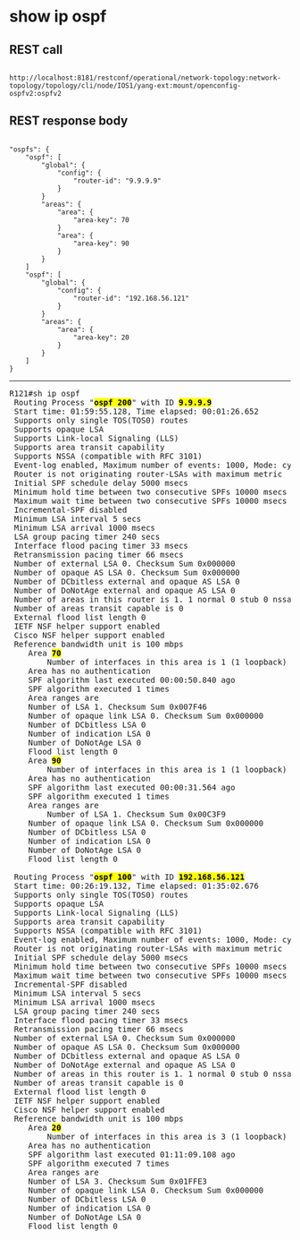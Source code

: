 # show ip ospf

## REST call

```

http://localhost:8181/restconf/operational/network-topology:network-topology/topology/cli/node/IOS1/yang-ext:mount/openconfig-ospfv2:ospfv2

```

## REST response body

```
 
"ospfs": {
	"ospf": [
		"global": {
			"config": {
				"router-id": "9.9.9.9"
			}
		}
		"areas": {
			"area": {
				"area-key": 70
			}
			"area": {
				"area-key": 90
			}
		}
	]
	"ospf": [
		"global": {
			"config": {
				"router-id": "192.168.56.121"
			}
		}
		"areas": {
			"area": {
				"area-key": 20
			}
		}
	]
}

```


---

<pre>
R121#sh ip ospf
 Routing Process "<b><mark>ospf 200</b></mark>" with ID <b><mark>9.9.9.9</b></mark>
 Start time: 01:59:55.128, Time elapsed: 00:01:26.652
 Supports only single TOS(TOS0) routes
 Supports opaque LSA
 Supports Link-local Signaling (LLS)
 Supports area transit capability
 Supports NSSA (compatible with RFC 3101)
 Event-log enabled, Maximum number of events: 1000, Mode: cyclic
 Router is not originating router-LSAs with maximum metric
 Initial SPF schedule delay 5000 msecs
 Minimum hold time between two consecutive SPFs 10000 msecs
 Maximum wait time between two consecutive SPFs 10000 msecs
 Incremental-SPF disabled
 Minimum LSA interval 5 secs
 Minimum LSA arrival 1000 msecs
 LSA group pacing timer 240 secs
 Interface flood pacing timer 33 msecs
 Retransmission pacing timer 66 msecs
 Number of external LSA 0. Checksum Sum 0x000000
 Number of opaque AS LSA 0. Checksum Sum 0x000000
 Number of DCbitless external and opaque AS LSA 0
 Number of DoNotAge external and opaque AS LSA 0
 Number of areas in this router is 1. 1 normal 0 stub 0 nssa
 Number of areas transit capable is 0
 External flood list length 0
 IETF NSF helper support enabled
 Cisco NSF helper support enabled
 Reference bandwidth unit is 100 mbps
    Area <b><mark>70</b></mark>
        Number of interfaces in this area is 1 (1 loopback)
	Area has no authentication
	SPF algorithm last executed 00:00:50.840 ago
	SPF algorithm executed 1 times
	Area ranges are
	Number of LSA 1. Checksum Sum 0x007F46
	Number of opaque link LSA 0. Checksum Sum 0x000000
	Number of DCbitless LSA 0
	Number of indication LSA 0
	Number of DoNotAge LSA 0
	Flood list length 0
    Area <b><mark>90</b></mark>
        Number of interfaces in this area is 1 (1 loopback)
	Area has no authentication
	SPF algorithm last executed 00:00:31.564 ago
	SPF algorithm executed 1 times
	Area ranges are
        Number of LSA 1. Checksum Sum 0x00C3F9
	Number of opaque link LSA 0. Checksum Sum 0x000000
	Number of DCbitless LSA 0
	Number of indication LSA 0
	Number of DoNotAge LSA 0
	Flood list length 0
	
 Routing Process "<b><mark>ospf 100</b></mark>" with ID <b><mark>192.168.56.121</b></mark>
 Start time: 00:26:19.132, Time elapsed: 01:35:02.676
 Supports only single TOS(TOS0) routes
 Supports opaque LSA
 Supports Link-local Signaling (LLS)
 Supports area transit capability
 Supports NSSA (compatible with RFC 3101)
 Event-log enabled, Maximum number of events: 1000, Mode: cyclic
 Router is not originating router-LSAs with maximum metric
 Initial SPF schedule delay 5000 msecs
 Minimum hold time between two consecutive SPFs 10000 msecs
 Maximum wait time between two consecutive SPFs 10000 msecs
 Incremental-SPF disabled
 Minimum LSA interval 5 secs
 Minimum LSA arrival 1000 msecs
 LSA group pacing timer 240 secs
 Interface flood pacing timer 33 msecs
 Retransmission pacing timer 66 msecs
 Number of external LSA 0. Checksum Sum 0x000000
 Number of opaque AS LSA 0. Checksum Sum 0x000000
 Number of DCbitless external and opaque AS LSA 0
 Number of DoNotAge external and opaque AS LSA 0
 Number of areas in this router is 1. 1 normal 0 stub 0 nssa
 Number of areas transit capable is 0
 External flood list length 0
 IETF NSF helper support enabled
 Cisco NSF helper support enabled
 Reference bandwidth unit is 100 mbps
    Area <b><mark>20</b></mark>
        Number of interfaces in this area is 3 (1 loopback)
	Area has no authentication
	SPF algorithm last executed 01:11:09.108 ago
	SPF algorithm executed 7 times
	Area ranges are
	Number of LSA 3. Checksum Sum 0x01FFE3
	Number of opaque link LSA 0. Checksum Sum 0x000000
	Number of DCbitless LSA 0
	Number of indication LSA 0
	Number of DoNotAge LSA 0
	Flood list length 0
</pre>


